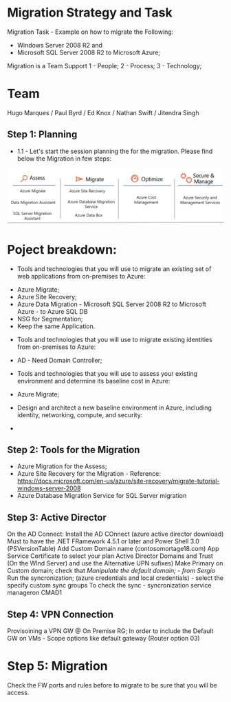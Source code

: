# Migration Strategy and Task
Migration Task - Example on how to migrate the Following:
* Windows Server 2008 R2 and 
* Microsoft SQL Server 2008 R2 to Microsoft Azure;

Migration is a Team Support
1 - People;
2 - Process;
3 - Technology;

# Team
Hugo Marques / Paul Byrd  / Ed Knox / Nathan Swift / Jitendra Singh

## Step 1: Planning
* 1.1 - Let's start the session planning the for the migration.
Please find below the Migration in few steps:

<p align="center">
  <img src="images/migration001.png" alt="drawing" width="600"/>
</p>

# Poject breakdown:
* Tools and technologies that you will use to migrate an existing set of web applications from on-premises to Azure:
 - Azure Migrate;
 - Azure Site Recovery;
 - Azure Data Migration - Microsoft SQL Server 2008 R2 to Microsoft Azure - to Azure SQL DB
 - NSG for Segmentation;
 - Keep the same Application.

* Tools and technologies that you will use to migrate existing identities from on-premises to Azure:
- AD - Need Domain Controller;

* Tools and technologies that you will use to assess your existing environment and determine its baseline cost in Azure:
 - Azure Migrate;

* Design and architect a new baseline environment in Azure, including identity, networking, compute, and security:
 - 

## Step 2: Tools for the Migration
* Azure Migration for the Assess;
* Azure Site Recovery for the Migration - Reference: https://docs.microsoft.com/en-us/azure/site-recovery/migrate-tutorial-windows-server-2008
* Azure Database Migration Service for SQL Server migration

## Step 3: Active Director
On the AD Connect:
Install the AD COnnect (azure active director download)
Must to have the .NET FRamework 4.5.1 or later and Power Shell 3.0  (PSVersionTable)
Add Custom Domain name (contosomortage18.com)
App Service Certificate to select your plan
Active Director Domains and Trust (On the WInd Server) and use the Alternative UPN sufixes)
Make Primary on Custom domain;
check that *Manipulate the default domain; - from Sergio*
Run the syncronization; (azure credentials and local credentials) - select the specify custom sync groups
To check the sync - syncronization service manageron CMAD1


## Step 4: VPN Connection

Provisoining a VPN GW @ On Premise RG;
In order to include the Default GW on VMs - Scope options like default gateway (Router option 03)

# Step 5: Migration
Check the FW ports and rules before to migrate to be sure that you will be access.








